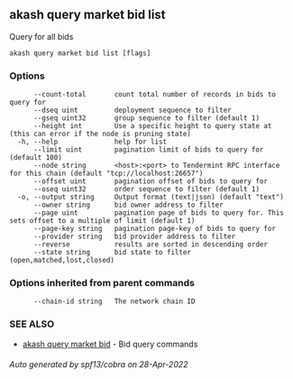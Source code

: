 ## akash query market bid list

Query for all bids

```
akash query market bid list [flags]
```

### Options

```
      --count-total       count total number of records in bids to query for
      --dseq uint         deployment sequence to filter
      --gseq uint32       group sequence to filter (default 1)
      --height int        Use a specific height to query state at (this can error if the node is pruning state)
  -h, --help              help for list
      --limit uint        pagination limit of bids to query for (default 100)
      --node string       <host>:<port> to Tendermint RPC interface for this chain (default "tcp://localhost:26657")
      --offset uint       pagination offset of bids to query for
      --oseq uint32       order sequence to filter (default 1)
  -o, --output string     Output format (text|json) (default "text")
      --owner string      bid owner address to filter
      --page uint         pagination page of bids to query for. This sets offset to a multiple of limit (default 1)
      --page-key string   pagination page-key of bids to query for
      --provider string   bid provider address to filter
      --reverse           results are sorted in descending order
      --state string      bid state to filter (open,matched,lost,closed)
```

### Options inherited from parent commands

```
      --chain-id string   The network chain ID
```

### SEE ALSO

* [akash query market bid](akash_query_market_bid.md)	 - Bid query commands

###### Auto generated by spf13/cobra on 28-Apr-2022
